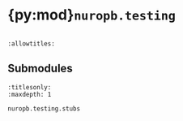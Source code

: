 # {py:mod}`nuropb.testing`

```{py:module} nuropb.testing
```

```{autodoc2-docstring} nuropb.testing
:allowtitles:
```

## Submodules

```{toctree}
:titlesonly:
:maxdepth: 1

nuropb.testing.stubs
```
